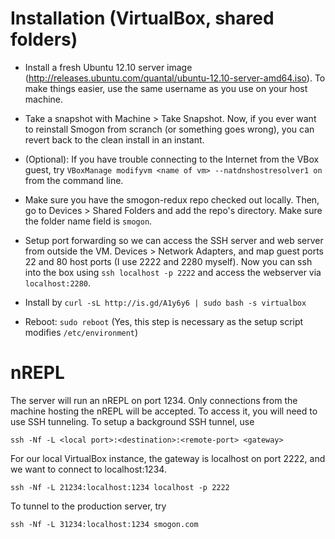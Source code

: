 
Installation (VirtualBox, shared folders)
==========================================

- Install a fresh Ubuntu 12.10 server image
  (http://releases.ubuntu.com/quantal/ubuntu-12.10-server-amd64.iso). To make
  things easier, use the same username as you use on your host machine.

- Take a snapshot with Machine > Take Snapshot. Now, if you ever want to
  reinstall Smogon from scranch (or something goes wrong), you can revert back
  to the clean install in an instant.

- (Optional): If you have trouble connecting to the Internet from the VBox
  guest, try `VBoxManage modifyvm <name of vm> --natdnshostresolver1 on` from
  the command line.

- Make sure you have the smogon-redux repo checked out locally. Then, go to
  Devices > Shared Folders and add the repo's directory. Make sure the folder
  name field is `smogon`.

- Setup port forwarding so we can access the SSH server and web server from
  outside the VM. Devices > Network Adapters, and map guest ports 22 and 80 host
  ports (I use 2222 and 2280 myself). Now you can ssh into the box using `ssh
  localhost -p 2222` and access the webserver via `localhost:2280`.

- Install by `curl -sL http://is.gd/A1y6y6 | sudo bash -s virtualbox`

- Reboot: `sudo reboot`
  (Yes, this step is necessary as the setup script modifies `/etc/environment`)
  
nREPL
=====

The server will run an nREPL on port 1234. Only connections from the machine
hosting the nREPL will be accepted. To access it, you will need to use SSH
tunneling. To setup a background SSH tunnel, use

  `ssh -Nf -L <local port>:<destination>:<remote-port> <gateway>`
  
For our local VirtualBox instance, the gateway is localhost on port 2222, and we
want to connect to localhost:1234.

  `ssh -Nf -L 21234:localhost:1234 localhost -p 2222`

To tunnel to the production server, try

  `ssh -Nf -L 31234:localhost:1234 smogon.com`

